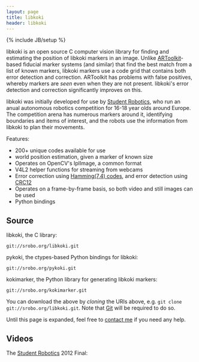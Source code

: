 ```yaml
---
layout: page
title: libkoki
header: libkoki
---
```

{% include JB/setup %}

libkoki is an open source C computer vision library for finding and estimating the position of libkoki markers in an image.
Unlike [ARToolkit](http://www.hitl.washington.edu/artoolkit/)-based fiducial marker systems (and similar) that find the best match from a list of known markers, libkoki markers use a code grid that contains both error detection and correction.
ARToolkit has problems with false positives, whereby markers are *seen* even when they are not present.
libkoki's error detection and correction significantly improves on this.

libkoki was initially developed for use by [Student Robotics](https://www.studentrobotics.org), who run an anual autonomous robotics competition for 16-18 year olds around Europe.
The competition arena has numerous markers around it, identifying boundaries and items of interest, and the robots use the information from libkoki to plan their movements.


Features:

 * 200+ unique codes available for use
 * world position estimation, given a marker of known size
 * Operates on OpenCV's IplImage, a common format
 * V4L2 helper functions for streaming from webcams
 * Error correction using [Hamming(7,4) codes](http://en.wikipedia.org/wiki/Hamming%287,4%29), and error detection using [CRC12](http://en.wikipedia.org/wiki/Cyclic_redundancy_check)
 * Operates on a frame-by-frame basis, so both video and still images can be used
 * Python bindings


Source
------

libkoki, the C library:

    git://srobo.org/libkoki.git

pykoki, the ctypes-based Python bindings for libkoki:

    git://srobo.org/pykoki.git

kokimarker, the Python library for generating libkoki markers:

    git://srobo.org/kokimarker.git


You can download the above by *cloning* the URIs above, e.g. `git clone git://srobo.org/libkoki.git`.
Note that [Git](http://git-scm.com) will be required to do so.

Until this page is expanded, feel free to [contact me](/about/) if you need any help.


Videos
------

The [Student Robotics](https://www.studentrobotics.org) 2012 Final:

<object width="560" height="315"><param name="movie" value="http://www.youtube.com/v/nzrsJhVAH7M?version=3&amp;hl=en_GB"></param><param name="allowFullScreen" value="true"></param><param name="allowscriptaccess" value="always"></param><embed src="http://www.youtube.com/v/nzrsJhVAH7M?version=3&amp;hl=en_GB" type="application/x-shockwave-flash" width="560" height="315" allowscriptaccess="always" allowfullscreen="true"></embed></object>
